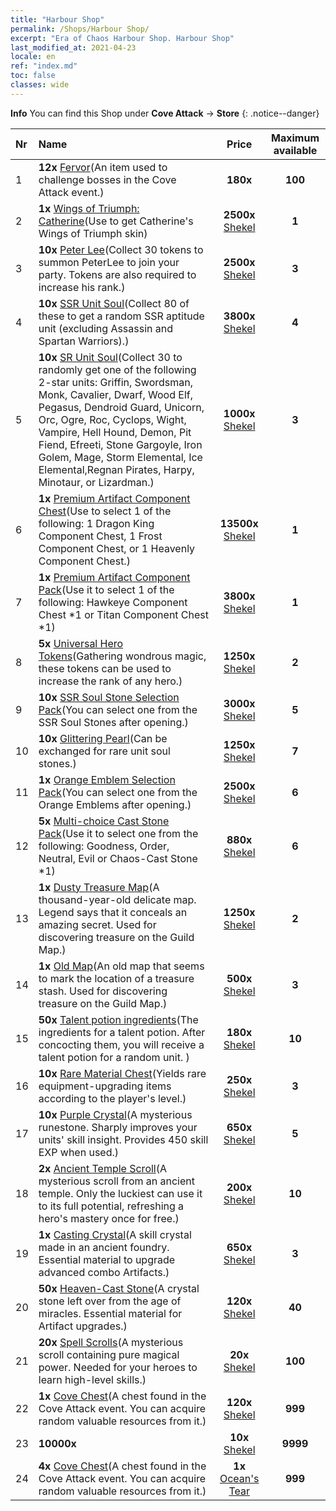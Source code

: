 ```yaml
---
title: "Harbour Shop"
permalink: /Shops/Harbour Shop/
excerpt: "Era of Chaos Harbour Shop. Harbour Shop"
last_modified_at: 2021-04-23
locale: en
ref: "index.md"
toc: false
classes: wide
---
```


**Info** You can find this Shop under **Cove Attack** -> **Store** 
{: .notice--danger}

  |  Nr  |      Name      |         Price        |   Maximum available      |
  |:-----|:---------------|:--------------------:|:------------------------:|
  | 1 |  **12x** [Fervor](/Items/con_954/)(An item used to challenge bosses in the Cove Attack event.) |  **180x** <i class="fas fa-gem"/>  | **100** |
  | 2 |  **1x** [Wings of Triumph: Catherine](/Items/con_1032/)(Use to get Catherine's Wings of Triumph skin) |  **2500x** [Shekel](/Items/con_950/)  | **1** |
  | 3 |  **10x** [Peter Lee](/Items/her_397/)(Collect 30 tokens to summon PeterLee to join your party. Tokens are also required to increase his rank.) |  **2500x** [Shekel](/Items/con_950/)  | **3** |
  | 4 |  **10x** [SSR Unit Soul](/Items/con_535/)(Collect 80 of these to get a random SSR aptitude unit (excluding  Assassin and Spartan Warriors).) |  **3800x** [Shekel](/Items/con_950/)  | **4** |
  | 5 |  **10x** [SR Unit Soul](/Items/con_534/)(Collect 30 to randomly get one of the following 2-star units: Griffin, Swordsman, Monk, Cavalier, Dwarf, Wood Elf, Pegasus, Dendroid Guard, Unicorn, Orc, Ogre, Roc, Cyclops, Wight, Vampire, Hell Hound, Demon, Pit Fiend, Efreeti, Stone Gargoyle, Iron Golem, Mage, Storm Elemental, Ice Elemental,Regnan Pirates, Harpy, Minotaur, or Lizardman.) |  **1000x** [Shekel](/Items/con_950/)  | **3** |
  | 6 |  **1x** [Premium Artifact Component Chest](/Items/con_1740/)(Use to select 1 of the following: 1 Dragon King Component Chest, 1 Frost Component Chest, or 1 Heavenly Component Chest.) |  **13500x** [Shekel](/Items/con_950/)  | **1** |
  | 7 |  **1x** [Premium Artifact Component Pack](/Items/con_1433/)(Use it to select 1 of the following: Hawkeye Component Chest *1 or Titan Component Chest *1) |  **3800x** [Shekel](/Items/con_950/)  | **1** |
  | 8 |  **5x** [Universal Hero Tokens](/Items/her_358/)(Gathering wondrous magic, these tokens can be used to increase the rank of any hero.) |  **1250x** [Shekel](/Items/con_950/)  | **2** |
  | 9 |  **10x** [SSR Soul Stone Selection Pack](/Items/con_1105/)(You can select one from the SSR Soul Stones after opening.) |  **3000x** [Shekel](/Items/con_950/)  | **5** |
  | 10 |  **10x** [Glittering Pearl](/Items/con_527/)(Can be exchanged for rare unit soul stones.) |  **1250x** [Shekel](/Items/con_950/)  | **7** |
  | 11 |  **1x** [Orange Emblem Selection Pack](/Items/con_1104/)(You can select one from the Orange Emblems after opening.) |  **2500x** [Shekel](/Items/con_950/)  | **6** |
  | 12 |  **5x** [Multi-choice Cast Stone Pack](/Items/con_1480/)(Use it to select one from the following: Goodness, Order, Neutral, Evil or Chaos-Cast Stone *1) |  **880x** [Shekel](/Items/con_950/)  | **6** |
  | 13 |  **1x** [Dusty Treasure Map](/Items/con_1156/)(A thousand-year-old delicate map. Legend says that it conceals an amazing secret. Used for discovering treasure on the Guild Map.) |  **1250x** [Shekel](/Items/con_950/)  | **2** |
  | 14 |  **1x** [Old Map](/Items/con_1155/)(An old map that seems to mark the location of a treasure stash. Used for discovering treasure on the Guild Map.) |  **500x** [Shekel](/Items/con_950/)  | **3** |
  | 15 |  **50x** [Talent potion ingredients](/Items/con_1120/)(The ingredients for a talent potion. After concocting them, you will receive a talent potion for a random unit. ) |  **180x** [Shekel](/Items/con_950/)  | **10** |
  | 16 |  **10x** [Rare Material Chest](/Items/con_757/)(Yields rare equipment-upgrading items according to the player's level.) |  **250x** [Shekel](/Items/con_950/)  | **3** |
  | 17 |  **10x** [Purple Crystal](/Items/con_720/)(A mysterious runestone. Sharply improves your units' skill insight. Provides 450 skill EXP when used.) |  **650x** [Shekel](/Items/con_950/)  | **5** |
  | 18 |  **2x** [Ancient Temple Scroll](/Items/con_697/)(A mysterious scroll from an ancient temple. Only the luckiest can use it to its full potential, refreshing a hero's mastery once for free.) |  **200x** [Shekel](/Items/con_950/)  | **10** |
  | 19 |  **1x** [Casting Crystal](/Items/art_189/)(A skill crystal made in an ancient foundry. Essential material to upgrade advanced combo Artifacts.) |  **650x** [Shekel](/Items/con_950/)  | **3** |
  | 20 |  **50x** [Heaven-Cast Stone](/Items/art_188/)(A crystal stone left over from the age of miracles. Essential material for Artifact upgrades.) |  **120x** [Shekel](/Items/con_950/)  | **40** |
  | 21 |  **20x** [Spell Scrolls](/Items/con_694/)(A mysterious scroll containing pure magical power. Needed for your heroes to learn high-level skills.) |  **20x** [Shekel](/Items/con_950/)  | **100** |
  | 22 |  **1x** [Cove Chest](/Items/con_1093/)(A chest found in the Cove Attack event. You can acquire random valuable resources from it.) |  **120x** [Shekel](/Items/con_950/)  | **999** |
  | 23 |  **10000x** <i class="fas fa-coins"/> |  **10x** [Shekel](/Items/con_950/)  | **9999** |
  | 24 |  **4x** [Cove Chest](/Items/con_1093/)(A chest found in the Cove Attack event. You can acquire random valuable resources from it.) |  **1x** [Ocean's Tear](/Items/con_955/)  | **999** |

